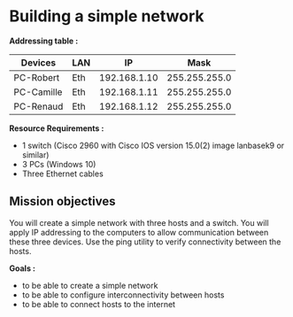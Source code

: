 # Building a simple network



**Addressing table :**

| Devices | LAN | IP | Mask |
|---------|-----|----|------|
| PC-Robert | Eth | 192.168.1.10 | 255.255.255.0 | 
| PC-Camille | Eth | 192.168.1.11 | 255.255.255.0 |
| PC-Renaud | Eth | 192.168.1.12 | 255.255.255.0 |

**Resource Requirements :**
- 1 switch (Cisco 2960 with Cisco IOS version 15.0(2) image lanbasek9 or similar)
- 3 PCs (Windows 10)
- Three Ethernet cables


## Mission objectives 
You will create a simple network with three hosts and a switch. You will apply IP addressing to the computers to allow communication between these three devices. Use the ping utility to verify connectivity between the hosts.

**Goals :**
* to be able to create a simple network
* to be able to configure interconnectivity between hosts
* to be able to connect hosts to the internet

